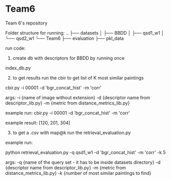 # Team6
Team 6's repository 

Folder structure for running:
..
├── datasets
│   ├── BBDD
│   ├── qsd1_w1
│   └── qsd2_w1
└── Team6
    ├── evaluation
        ├── pkl_data
    
run code:

1. create db with descriptors for BBDD by running once

index_db.py

2. to get results run the cbir to get list of K most similar paintings

cbir.py -i 00001 -d 'bgr_concat_hist' -m 'corr'

args:
-i {name of image without extension}
-d {descriptor name from descriptor_lib.py} 
-m {metric from distance_metrics_lib.py}

example run:
cbir.py -i 00001 -d 'bgr_concat_hist' -m 'corr'

example result:
[120, 201, 304]

3. to get a .csv with map@k run the retrieval_evaluation.py

example run:

python retrieval_evaluation.py -q qsd1_w1 -d 'bgr_concat_hist' -m 'corr' -k 5

args:
-q {name of the query set - it has to be inside datasets directory}
-d {descriptor name from descriptor_lib.py} 
-m {metric from distance_metrics_lib.py}
-k {number of most similar paintings to find}
